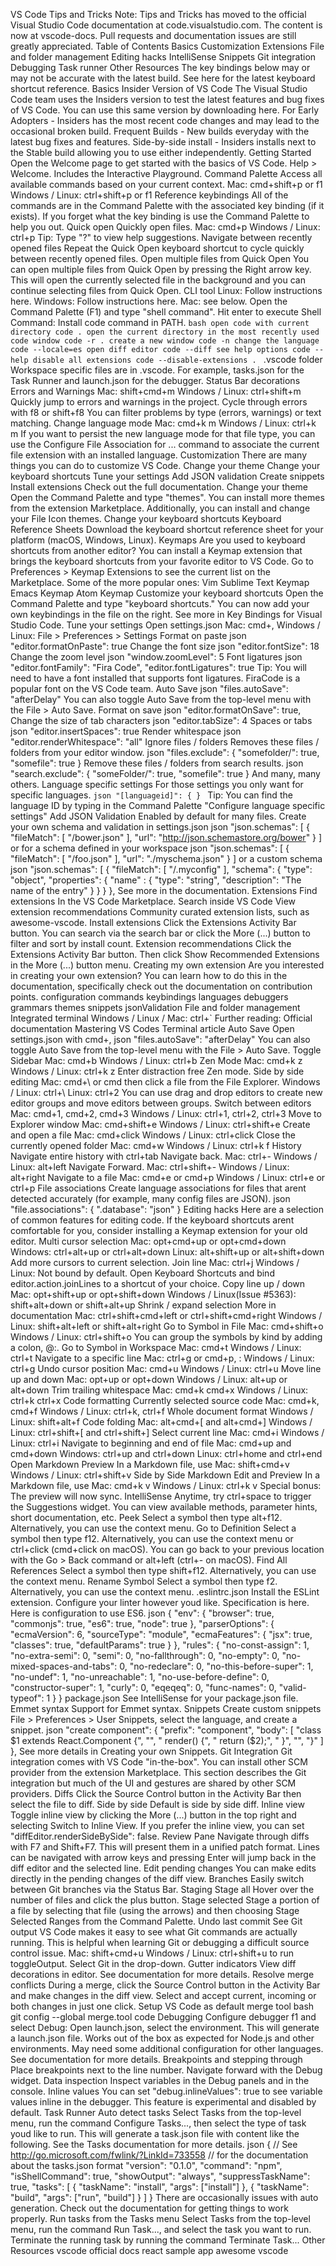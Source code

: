 VS Code Tips and Tricks Note: Tips and Tricks has moved to the official Visual Studio Code documentation at code.visualstudio.com. The content is now at vscode-docs. Pull requests and documentation issues are still greatly appreciated. Table of Contents Basics Customization Extensions File and folder management Editing hacks IntelliSense Snippets Git integration Debugging Task runner Other Resources The key bindings below may or may not be accurate with the latest build. See here for the latest keyboard shortcut reference. Basics Insider Version of VS Code The Visual Studio Code team uses the Insiders version to test the latest features and bug fixes of VS Code. You can use this same version by downloading here. For Early Adopters - Insiders has the most recent code changes and may lead to the occasional broken build. Frequent Builds - New builds everyday with the latest bug fixes and features. Side-by-side install - Insiders installs next to the Stable build allowing you to use either independently. Getting Started Open the Welcome page to get started with the basics of VS Code. Help > Welcome. Includes the Interactive Playground. Command Palette Access all available commands based on your current context. Mac: cmd+shift+p or f1 Windows / Linux: ctrl+shift+p or f1 Reference keybindings All of the commands are in the Command Palette with the associated key binding (if it exists). If you forget what the key binding is use the Command Palette to help you out. Quick open Quickly open files. Mac: cmd+p Windows / Linux: ctrl+p Tip: Type "?" to view help suggestions. Navigate between recently opened files Repeat the Quick Open keyboard shortcut to cycle quickly between recently opened files. Open multiple files from Quick Open You can open multiple files from Quick Open by pressing the Right arrow key. This will open the currently selected file in the background and you can continue selecting files from Quick Open. CLI tool Linux: Follow instructions here. Windows: Follow instructions here. Mac: see below. Open the Command Palette (F1) and type "shell command". Hit enter to execute Shell Command: Install code command in PATH. ```bash open code with current directory code . open the current directory in the most recently used code window code -r . create a new window code -n change the language code --locale=es open diff editor code --diff see help options code --help disable all extensions code --disable-extensions . ``` .vscode folder Workspace specific files are in .vscode. For example, tasks.json for the Task Runner and launch.json for the debugger. Status Bar decorations Errors and Warnings Mac: shift+cmd+m Windows / Linux: ctrl+shift+m Quickly jump to errors and warnings in the project. Cycle through errors with f8 or shift+f8 You can filter problems by type (errors, warnings) or text matching. Change language mode Mac: cmd+k m Windows / Linux: ctrl+k m If you want to persist the new language mode for that file type, you can use the Configure File Association for ... command to associate the current file extension with an installed language. Customization There are many things you can do to customize VS Code. Change your theme Change your keyboard shortcuts Tune your settings Add JSON validation Create snippets Install extensions Check out the full documentation. Change your theme Open the Command Palette and type "themes". You can install more themes from the extension Marketplace. Additionally, you can install and change your File Icon themes. Change your keyboard shortcuts Keyboard Reference Sheets Download the keyboard shortcut reference sheet for your platform (macOS, Windows, Linux). Keymaps Are you used to keyboard shortcuts from another editor? You can install a Keymap extension that brings the keyboard shortcuts from your favorite editor to VS Code. Go to Preferences > Keymap Extensions to see the current list on the Marketplace. Some of the more popular ones: Vim Sublime Text Keymap Emacs Keymap Atom Keymap Customize your keyboard shortcuts Open the Command Palette and type "keyboard shortcuts." You can now add your own keybindings in the file on the right. See more in Key Bindings for Visual Studio Code. Tune your settings Open settings.json Mac: cmd+, Windows / Linux: File > Preferences > Settings Format on paste json "editor.formatOnPaste": true Change the font size json "editor.fontSize": 18 Change the zoom level json "window.zoomLevel": 5 Font ligatures json "editor.fontFamily": "Fira Code", "editor.fontLigatures": true Tip: You will need to have a font installed that supports font ligatures. FiraCode is a popular font on the VS Code team. Auto Save json "files.autoSave": "afterDelay" You can also toggle Auto Save from the top-level menu with the File > Auto Save. Format on save json "editor.formatOnSave": true, Change the size of tab characters json "editor.tabSize": 4 Spaces or tabs json "editor.insertSpaces": true Render whitespace json "editor.renderWhitespace": "all" Ignore files / folders Removes these files / folders from your editor window. json "files.exclude": { "somefolder/": true, "somefile": true } Remove these files / folders from search results. json "search.exclude": { "someFolder/": true, "somefile": true } And many, many others. Language specific settings For those settings you only want for specific languages. ```json "[languageid]": { } ``` Tip: You can find the language ID by typing in the Command Palette "Configure language specific settings" Add JSON Validation Enabled by default for many files. Create your own schema and validation in settings.json json "json.schemas": [ { "fileMatch": [ "/bower.json" ], "url": "http://json.schemastore.org/bower" } ] or for a schema defined in your workspace json "json.schemas": [ { "fileMatch": [ "/foo.json" ], "url": "./myschema.json" } ] or a custom schema json "json.schemas": [ { "fileMatch": [ "/.myconfig" ], "schema": { "type": "object", "properties": { "name" : { "type": "string", "description": "The name of the entry" } } } }, See more in the documentation. Extensions Find extensions In the VS Code Marketplace. Search inside VS Code View extension recommendations Community curated extension lists, such as awesome-vscode. Install extensions Click the Extensions Activity Bar button. You can search via the search bar or click the More (...) button to filter and sort by install count. Extension recommendations Click the Extensions Activity Bar button. Then click Show Recommended Extensions in the More (...) button menu. Creating my own extension Are you interested in creating your own extension? You can learn how to do this in the documentation, specifically check out the documentation on contribution points. configuration commands keybindings languages debuggers grammars themes snippets jsonValidation File and folder management Integrated terminal Windows / Linux / Mac: ctrl+` Further reading: Official documentation Mastering VS Codes Terminal article Auto Save Open settings.json with cmd+, json "files.autoSave": "afterDelay" You can also toggle Auto Save from the top-level menu with the File > Auto Save. Toggle Sidebar Mac: cmd+b Windows / Linux: ctrl+b Zen Mode Mac: cmd+k z Windows / Linux: ctrl+k z Enter distraction free Zen mode. Side by side editing Mac: cmd+\ or cmd then click a file from the File Explorer. Windows / Linux: ctrl+\ Linux: ctrl+2 You can use drag and drop editors to create new editor groups and move editors between groups. Switch between editors Mac: cmd+1, cmd+2, cmd+3 Windows / Linux: ctrl+1, ctrl+2, ctrl+3 Move to Explorer window Mac: cmd+shift+e Windows / Linux: ctrl+shift+e Create and open a file Mac: cmd+click Windows / Linux: ctrl+click Close the currently opened folder Mac: cmd+w Windows / Linux: ctrl+k f History Navigate entire history with ctrl+tab Navigate back. Mac: ctrl+- Windows / Linux: alt+left Navigate Forward. Mac: ctrl+shift+- Windows / Linux: alt+right Navigate to a file Mac: cmd+e or cmd+p Windows / Linux: ctrl+e or ctrl+p File associations Create language associations for files that arent detected accurately (for example, many config files are JSON). json "file.associations": { ".database": "json" } Editing hacks Here are a selection of common features for editing code. If the keyboard shortcuts arent comfortable for you, consider installing a Keymap extension for your old editor. Multi cursor selection Mac: opt+cmd+up or opt+cmd+down Windows: ctrl+alt+up or ctrl+alt+down Linux: alt+shift+up or alt+shift+down Add more cursors to current selection. Join line Mac: ctrl+j Windows / Linux: Not bound by default. Open Keyboard Shortcuts and bind editor.action.joinLines to a shortcut of your choice. Copy line up / down Mac: opt+shift+up or opt+shift+down Windows / Linux(Issue #5363): shift+alt+down or shift+alt+up Shrink / expand selection More in documentation Mac: ctrl+shift+cmd+left or ctrl+shift+cmd+right Windows / Linux: shift+alt+left or shift+alt+right Go to Symbol in File Mac: cmd+shift+o Windows / Linux: ctrl+shift+o You can group the symbols by kind by adding a colon, @:. Go to Symbol in Workspace Mac: cmd+t Windows / Linux: ctrl+t Navigate to a specific line Mac: ctrl+g or cmd+p, : Windows / Linux: ctrl+g Undo cursor position Mac: cmd+u Windows / Linux: ctrl+u Move line up and down Mac: opt+up or opt+down Windows / Linux: alt+up or alt+down Trim trailing whitespace Mac: cmd+k cmd+x Windows / Linux: ctrl+k ctrl+x Code formatting Currently selected source code Mac: cmd+k, cmd+f Windows / Linux: ctrl+k, ctrl+f Whole document format Windows / Linux: shift+alt+f Code folding Mac: alt+cmd+[ and alt+cmd+] Windows / Linux: ctrl+shift+[ and ctrl+shift+] Select current line Mac: cmd+i Windows / Linux: ctrl+i Navigate to beginning and end of file Mac: cmd+up and cmd+down Windows: ctrl+up and ctrl+down Linux: ctrl+home and ctrl+end Open Markdown Preview In a Markdown file, use Mac: shift+cmd+v Windows / Linux: ctrl+shift+v Side by Side Markdown Edit and Preview In a Markdown file, use Mac: cmd+k v Windows / Linux: ctrl+k v Special bonus: The preview will now sync. IntelliSense Anytime, try ctrl+space to trigger the Suggestions widget. You can view available methods, parameter hints, short documentation, etc. Peek Select a symbol then type alt+f12. Alternatively, you can use the context menu. Go to Definition Select a symbol then type f12. Alternatively, you can use the context menu or ctrl+click (cmd+click on macOS). You can go back to your previous location with the Go > Back command or alt+left (ctrl+- on macOS). Find All References Select a symbol then type shift+f12. Alternatively, you can use the context menu. Rename Symbol Select a symbol then type f2. Alternatively, you can use the context menu. .eslintrc.json Install the ESLint extension. Configure your linter however youd like. Specification is here. Here is configuration to use ES6. json { "env": { "browser": true, "commonjs": true, "es6": true, "node": true }, "parserOptions": { "ecmaVersion": 6, "sourceType": "module", "ecmaFeatures": { "jsx": true, "classes": true, "defaultParams": true } }, "rules": { "no-const-assign": 1, "no-extra-semi": 0, "semi": 0, "no-fallthrough": 0, "no-empty": 0, "no-mixed-spaces-and-tabs": 0, "no-redeclare": 0, "no-this-before-super": 1, "no-undef": 1, "no-unreachable": 1, "no-use-before-define": 0, "constructor-super": 1, "curly": 0, "eqeqeq": 0, "func-names": 0, "valid-typeof": 1 } } package.json See IntelliSense for your package.json file. Emmet syntax Support for Emmet syntax. Snippets Create custom snippets File > Preferences > User Snippets, select the language, and create a snippet. json "create component": { "prefix": "component", "body": [ "class $1 extends React.Component {", "", " render() {", " return ($2);", " }", "", "}" ] }, See more details in Creating your own Snippets. Git Integration Git integration comes with VS Code "in-the-box". You can install other SCM provider from the extension Marketplace. This section describes the Git integration but much of the UI and gestures are shared by other SCM providers. Diffs Click the Source Control button in the Activity Bar then select the file to diff. Side by side Default is side by side diff. Inline view Toggle inline view by clicking the More (...) button in the top right and selecting Switch to Inline View. If you prefer the inline view, you can set "diffEditor.renderSideBySide": false. Review Pane Navigate through diffs with F7 and Shift+F7. This will present them in a unified patch format. Lines can be navigated with arrow keys and pressing Enter will jump back in the diff editor and the selected line. Edit pending changes You can make edits directly in the pending changes of the diff view. Branches Easily switch between Git branches via the Status Bar. Staging Stage all Hover over the number of files and click the plus button. Stage selected Stage a portion of a file by selecting that file (using the arrows) and then choosing Stage Selected Ranges from the Command Palette. Undo last commit See Git output VS Code makes it easy to see what Git commands are actually running. This is helpful when learning Git or debugging a difficult source control issue. Mac: shift+cmd+u Windows / Linux: ctrl+shift+u to run toggleOutput. Select Git in the drop-down. Gutter indicators View diff decorations in editor. See documentation for more details. Resolve merge conflicts During a merge, click the Source Control button in the Activity Bar and make changes in the diff view. Select and accept current, incoming or both changes in just one click. Setup VS Code as default merge tool bash git config --global merge.tool code Debugging Configure debugger f1 and select Debug: Open launch.json, select the environment. This will generate a launch.json file. Works out of the box as expected for Node.js and other environments. May need some additional configuration for other languages. See documentation for more details. Breakpoints and stepping through Place breakpoints next to the line number. Navigate forward with the Debug widget. Data inspection Inspect variables in the Debug panels and in the console. Inline values You can set "debug.inlineValues": true to see variable values inline in the debugger. This feature is experimental and disabled by default. Task Runner Auto detect tasks Select Tasks from the top-level menu, run the command Configure Tasks..., then select the type of task youd like to run. This will generate a task.json file with content like the following. See the Tasks documentation for more details. json { // See http://go.microsoft.com/fwlink/?LinkId=733558 // for the documentation about the tasks.json format "version": "0.1.0", "command": "npm", "isShellCommand": true, "showOutput": "always", "suppressTaskName": true, "tasks": [ { "taskName": "install", "args": ["install"] }, { "taskName": "build", "args": ["run", "build"] } ] } There are occasionally issues with auto generation. Check out the documentation for getting things to work properly. Run tasks from the Tasks menu Select Tasks from the top-level menu, run the command Run Task..., and select the task you want to run. Terminate the running task by running the command Terminate Task... Other Resources vscode official docs react sample app awesome vscode